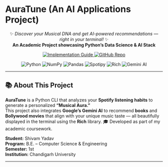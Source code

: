# AuraTune (An AI Applications Project)

<div align="center">

✨ *Discover your Musical DNA and get AI-powered recommendations — right in your terminal!* ✨  
**An Academic Project showcasing Python’s Data Science & AI Stack**

<p align="center">
  <a href="IMPLEMENTATION_GUIDE.md">
    <img src="https://img.shields.io/badge/Implementation_Guide-D90429?style=for-the-badge&logo=book&logoColor=white" alt="Implementation Guide">
  </a>
  <a href="https://github.com/codexshivam/auratune">
    <img src="https://img.shields.io/badge/GitHub_Repo-181717?style=for-the-badge&logo=github&logoColor=white" alt="GitHub Repo">
  </a>
</p>

<p align="center">
  <img src="https://img.shields.io/badge/Python-3776AB?style=for-the-badge&logo=python&logoColor=white" alt="Python">
  <img src="https://img.shields.io/badge/NumPy-013243?style=for-the-badge&logo=numpy&logoColor=white" alt="NumPy">
  <img src="https://img.shields.io/badge/Pandas-150458?style=for-the-badge&logo=pandas&logoColor=white" alt="Pandas">
  <img src="https://img.shields.io/badge/Spotipy-1DB954?style=for-the-badge&logo=spotify&logoColor=white" alt="Spotipy">
  <img src="https://img.shields.io/badge/Rich-F37736?style=for-the-badge&logo=python&logoColor=white" alt="Rich">
  <img src="https://img.shields.io/badge/Gemini_AI-4285F4?style=for-the-badge&logo=google&logoColor=white" alt="Gemini AI">
</p>

</div>

---

## 📚 About This Project

**AuraTune** is a Python CLI that analyzes your **Spotify listening habits** to generate a personalized **“Musical Aura.”**  
This project also integrates **Google’s Gemini AI** to recommend **books** and **Bollywood movies** that align with your unique music taste — all beautifully displayed in the terminal using the **Rich** library. 🎓 Developed as part of my academic coursework.

**Student:** Shivam Yadav  
**Program:** B.E. – Computer Science & Engineering  
**Semester:** 1st  
**Institution:** Chandigarh University

---
